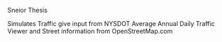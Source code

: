 Sneior Thesis

Simulates Traffic give input from NYSDOT Average Annual Daily Traffic Viewer and Street information from OpenStreetMap.com
